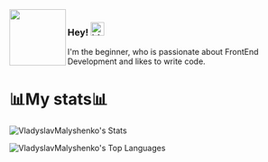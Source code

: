 <img align="left" src="https://papik.pro/en/uploads/posts/2022-06/1655190159_12-papik-pro-p-anime-pixel-pictures-12.jpg" style="width: 100px">

### Hey! <img src="https://user-images.githubusercontent.com/1303154/88677602-1635ba80-d120-11ea-84d8-d263ba5fc3c0.gif" width="24px" alt="hi">

I'm the beginner, who is passionate about FrontEnd Development and likes to write code.


<h1>📊My stats📊</h1>


![VladyslavMalyshenko's Stats](https://github-readme-stats.vercel.app/api?username=VladyslavMalyshenko&theme=midnight-purple&show_icons=true&hide_border=false&count_private=true)

![VladyslavMalyshenko's Top Languages](https://github-readme-stats.vercel.app/api/top-langs/?username=VladyslavMalyshenko&theme=midnight-purple&show_icons=true&hide_border=false&layout=compact)
